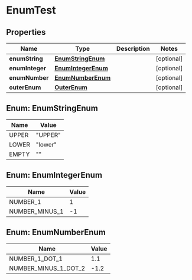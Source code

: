 # EnumTest

## Properties
Name | Type | Description | Notes
------------ | ------------- | ------------- | -------------
**enumString** | [**EnumStringEnum**](#EnumStringEnum) |  |  [optional]
**enumInteger** | [**EnumIntegerEnum**](#EnumIntegerEnum) |  |  [optional]
**enumNumber** | [**EnumNumberEnum**](#EnumNumberEnum) |  |  [optional]
**outerEnum** | [**OuterEnum**](OuterEnum.md) |  |  [optional]

<a name="EnumStringEnum"></a>
## Enum: EnumStringEnum
Name | Value
---- | -----
UPPER | &quot;UPPER&quot;
LOWER | &quot;lower&quot;
EMPTY | &quot;&quot;

<a name="EnumIntegerEnum"></a>
## Enum: EnumIntegerEnum
Name | Value
---- | -----
NUMBER_1 | 1
NUMBER_MINUS_1 | -1

<a name="EnumNumberEnum"></a>
## Enum: EnumNumberEnum
Name | Value
---- | -----
NUMBER_1_DOT_1 | 1.1
NUMBER_MINUS_1_DOT_2 | -1.2
